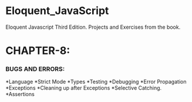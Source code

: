 # Eloquent_JavaScript
Eloquent Javascript Third Edition. Projects and Exercises from the book.

# CHAPTER-8:
 ### BUGS AND ERRORS:
 *Language
 *Strict Mode
 *Types
 *Testing
 *Debugging
 *Error Propagation
 *Exceptions
 *Cleaning up after Exceptions
 *Selective Catching.
 *Assertions